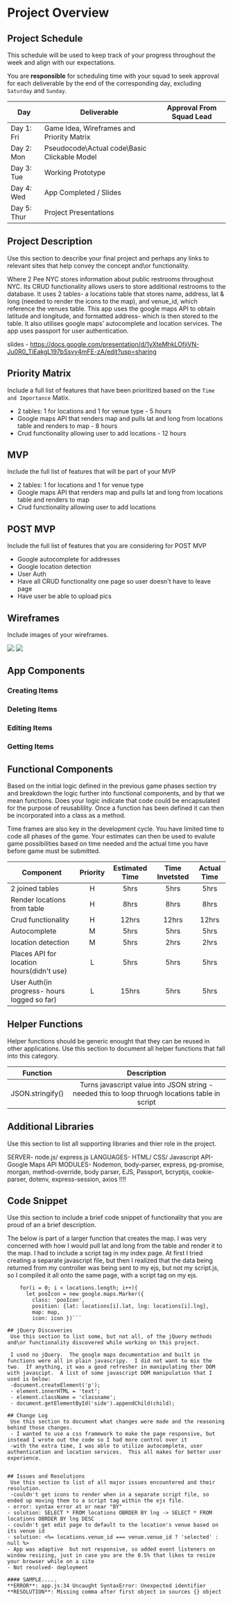 # Project Overview

## Project Schedule

This schedule will be used to keep track of your progress throughout the week and align with our expectations.  

You are **responsible** for scheduling time with your squad to seek approval for each deliverable by the end of the corresponding day, excluding `Saturday` and `Sunday`.

|  Day | Deliverable | Approval From Squad Lead
|---|---| ---|
|Day 1: Fri| Game Idea, Wireframes and Priority Matrix|
|Day 2: Mon| Pseudocode\Actual code\Basic Clickable Model|
|Day 3: Tue| Working Prototype |
|Day 4: Wed| App Completed / Slides |
|Day 5: Thur| Project Presentations |

## Project Description

Use this section to describe your final project and perhaps any links to relevant sites that help convey the concept and\or functionality.

Where 2 Pee NYC stores information about public restrooms throughout NYC.  Its CRUD functionality allows users to store additional restrooms to the database.  It uses 2 tables- a locations table that stores name, address, lat & long (needed to render the icons to the map), and venue_id, which reference the venues table. This app uses the google maps API to obtain latitude and longitude, and formatted address- which is then stored to the table.  It also utilises google maps’ autocomplete and location services.  The app uses passport for user authentication.

slides - https://docs.google.com/presentation/d/1yXteMhkLOfjiVN-Ju0R0_TiEakgL197bSsvy4mFE-zA/edit?usp=sharing

## Priority Matrix

Include a full list of features that have been prioritized based on the `Time and Importance` Matix.
- 2 tables: 1 for locations and 1 for venue type - 5 hours
- Google maps API that renders map and pulls lat and long from locations table and renders to map - 8 hours
- Crud functionality allowing user to add locations - 12 hours

## MVP

Include the full list of features that will be part of your MVP
- 2 tables: 1 for locations and 1 for venue type
- Google maps API that renders map and pulls lat and long from locations table and renders to map
- Crud functionality allowing user to add locations
## POST MVP
Include the full list of features that you are considering for POST MVP

- Google autocomplete for addresses
- Google location detection
- User Auth
- Have all CRUD functionality one page so user doesn't have to leave page
- Have user be able to upload pics


## Wireframes

Include images of your wireframes.

![](https://i.imgur.com/iI5NNo6.jpg)
![](https://i.imgur.com/Y3gGpSk.jpg?1)


## App Components

### Creating Items


### Deleting Items


### Editing Items


### Getting Items



## Functional Components

Based on the initial logic defined in the previous game phases section try and breakdown the logic further into functional components, and by that we mean functions.  Does your logic indicate that code could be encapsulated for the purpose of reusablility.  Once a function has been defined it can then be incorporated into a class as a method.

Time frames are also key in the development cycle.  You have limited time to code all phases of the game.  Your estimates can then be used to evalute game possibilities based on time needed and the actual time you have before game must be submitted.

| Component | Priority | Estimated Time | Time Invetsted | Actual Time |
| --- | :---: |  :---: | :---: | :---: |
|  2 joined tables | H | 5hrs| 5hrs | 5hrs |
|  Render locations from table | H | 8hrs| 8hrs | 8hrs |
|  Crud functionality | H | 12hrs| 12hrs | 12hrs |
|  Autocomplete | M | 5hrs| 5hrs | 5hrs |
|  location detection | M | 5hrs| 2hrs | 2hrs |
|  Places API for location hours(didn't use) | L | 5hrs| 5hrs | 5hrs |
|  User Auth(in progress- hours logged so far) | L | 15hrs| 5hrs | 5hrs |

## Helper Functions
Helper functions should be generic enought that they can be reused in other applications. Use this section to document all helper functions that fall into this category.

| Function | Description |
| --- | :---: |  
| JSON.stringify() | Turns javascript value into JSON string - needed this to loop thruogh locations table in script|

## Additional Libraries
 Use this section to list all supporting libraries and thier role in the project.

 SERVER- node.js/ express.js
LANGUAGES- HTML/ CSS/ Javascript
API- Google Maps API
MODULES- Nodemon, body-parser, express, pg-promise, morgan, method-override, body parser, EJS, Passport, bcryptjs, cookie-parser, dotenv, express-session, axios
!!!!


## Code Snippet

Use this section to include a brief code snippet of functionality that you are proud of an a brief description.  

The below is part of a larger function that creates the map.
I was very concerned with how I would pull lat and long from the table and render it to the map.
I had to include a script tag in my index page.
At first I tried creating a separate javascript file, but then I realized that the data being returned from my controller was being sent to my ejs, but not my script.js, so I compiled it all onto the same page, with a script tag on my ejs.
```let locations = <%- JSON.stringify(locations) %>
    for(i = 0; i < locations.length; i++){
      let pooIcon = new google.maps.Marker({
        class: 'pooIcon',
        position: {lat: locations[i].lat, lng: locations[i].lng},
        map: map,
        icon: icon })```

## jQuery Discoveries
 Use this section to list some, but not all, of the jQuery methods and\or functionality discovered while working on this project.

 I used no jQuery.  The google maps documentation and built in functions were all in plain javascripy.  I did not want to mix the two.  If anything, it was a good refresher in manipulating ther DOM with javascipt.  A list of some javascript DOM manipulation that I used is below:
 -document.createElement('p');
 - element.innerHTML = 'text';
 - element.className = 'classname';
 - document.getElementById('side').appendChild(child);

## Change Log
 Use this section to document what changes were made and the reasoning behind those changes.  
 - I wanted to use a css framework to make the page responsive, but instead I wrote out the code so I had more control over it
 -with the extra time, I was able to utilize autocomplete, user authentication and location services.  This all makes for better user experience.


## Issues and Resolutions
 Use this section to list of all major issues encountered and their resolution.
 -couldn't get icons to render when in a separate script file, so ended up moving them to a script tag within the ejs file.
- error: syntax error at or near "BY"
- solution: SELECT * FROM locations OBRDER BY lng -> SELECT * FROM locations OBRDER BY lng DESC
- couldn't get edit page to default to the location's venue based on its venue id
- solution: <%= locations.venue_id === venue.venue_id ? 'selected' : null %>
- App was adaptive  but not responsive, so added event listeners on window resizing, just in case you are the 0.5% that likes to resize your browser while on a site
- Not resolved- deployment

#### SAMPLE.....
**ERROR**: app.js:34 Uncaught SyntaxError: Unexpected identifier                                
**RESOLUTION**: Missing comma after first object in sources {} object
